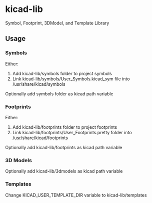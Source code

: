# kicad-lib
Symbol, Footprint, 3DModel, and Template Library

## Usage
### Symbols
Either:
1. Add kicad-lib/symbols folder to project symbols
2. Link kicad-lib/symbols/User_Symbols.kicad_sym file into /usr/share/kicad/symbols

Optionally add symbols folder as kicad path variable
### Footprints
Either:
1. Add kicad-lib/footprints folder to project footprints
2. Link kicad-lib/footprints/User_Footprints.pretty folder into /usr/share/kicad/footprints

Optionally add kicad-lib/footprints as kicad path variable
### 3D Models
Optionally add kicad-lib/3dmodels as kicad path variable
### Templates
Change KICAD_USER_TEMPLATE_DIR variable to kicad-lib/templates

